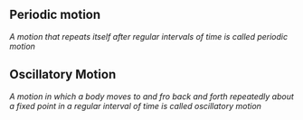 ## Periodic motion
*A motion that repeats itself after regular intervals of time is called periodic motion* 

## Oscillatory Motion
*A motion in which a body moves to and fro back and forth repeatedly about a fixed point in a regular interval of time is called oscillatory motion*

